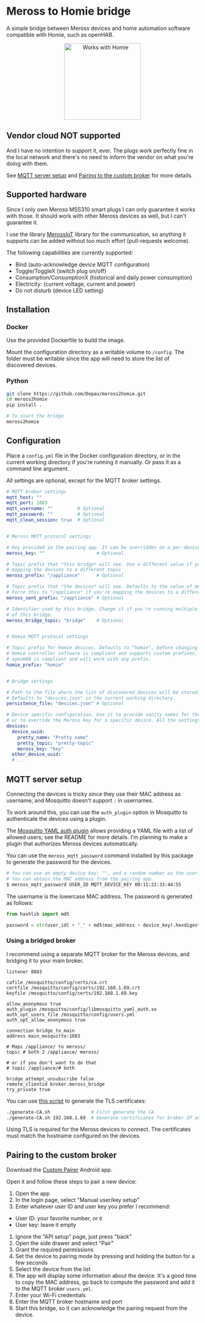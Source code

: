 # Meross to Homie bridge

A simple bridge between Meross devices and home automation software compatible with Homie, such as openHAB.

<div style="text-align: center">
<img src="https://homieiot.github.io/img/works-with-homie.svg" alt="Works with Homie" width="200">
</div>

## Vendor cloud NOT supported

And I have no intention to support it, ever. The plugs work perfectly fine in the local network and there's no need to
inform the vendor on what you're doing with them.

See [MQTT server setup](#mqtt-server-setup) and [Pairing to the custom broker](#pairing-to-the-custom-broker) for more
details.

## Supported hardware

Since I only own Meross MSS310 smart plugs I can only guarantee it works with those. It should work with other Meross
devices as well, but I can't guarantee it.

I use the library [MerossIoT](https://github.com/albertogeniola/MerossIot) library for the communication, so anything it
supports can be added without too much effort (pull-requests welcome).

The following capabilities are currently supported:

- Bind (auto-acknowledge device MQTT configuration)
- Toggle/ToggleX (switch plug on/off)
- Consumption/ConsumptionX (historical and daily power consumption)
- Electricity: (current voltage, current and power)
- Do not disturb (device LED setting)

## Installation

### Docker

Use the provided Dockerfile to build the image.

Mount the configuration directory as a writable volume to `/config`. The folder must be writable since the app will need
to store the list of discovered devices.

### Python

```bash
git clone https://github.com/Depau/meross2homie.git
cd meross2homie
pip install .

# To start the bridge
meross2homie
```

## Configuration

Place a `config.yml` file in the Docker configuration directory, or in the current working directory if you're running
it manually. Or pass it as a command line argument.

All settings are optional, except for the MQTT broker settings.

```yaml
# MQTT broker settings
mqtt_host: ""
mqtt_port: 1883
mqtt_username: ""         # Optional
mqtt_password: ""         # Optional
mqtt_clean_session: true  # Optional


# Meross MQTT protocol settings

# Key provided in the pairing app. It can be overridden on a per-device basis.
meross_key: ""                   # Optional

# Topic prefix that *this bridge* will see. Use a different value if you're
# mapping the devices to a different topic
meross_prefix: "/appliance"      # Optional

# Topic prefix that *the devices* will see. Defaults to the value of meross_prefix.
# Force this to "/appliance" if you're mapping the devices to a different topic.
meross_sent_prefix: "/appliance" # Optional

# Identifier used by this bridge. Change it if you're running multiple instances
# of this bridge.
meross_bridge_topic: "bridge"    # Optional


# Homie MQTT protocol settings

# Topic prefix for Homie devices. Defaults to "homie", before changing it ensure your
# Homie controller software is compliant and supports custom prefixes.
# openHAB is compliant and will work with any prefix.
homie_prefix: "homie"


# Bridge settings

# Path to the file where the list of discovered devices will be stored.
# Defaults to "devices.json" in the current working directory.
persistence_file: "devices.json" # Optional

# Device specific configuration. Use it to provide vanity names for the Homie devices,
# or to override the Meross key for a specific device. All the settings are optional.
devices:
  device_uuid:
    pretty_name: "Pretty name"
    pretty_topic: "pretty-topic"
    meross_key: "key"
  other_device_uuid:
  # ...
```

## MQTT server setup

Connecting the devices is tricky since they use their MAC address as username, and Mosquitto doesn't support `:` in
usernames.

To work around this, you can use the `auth_plugin` option in Mosquitto to authenticate the devices using a plugin.

The [Mosquitto YAML auth plugin](https://github.com/Depau/mosquitto_yaml_auth/) allows providing a YAML file with a list
of allowed users; see the README for more details.
I'm planning to make a plugin that authorizes Meross devices automatically.

You can use the `meross_mqtt_password` command installed by this package to generate the password for the devices.

```bash
# You can use an empty device key: "", and a random number as the user ID.
# You can obtain the MAC address from the pairing app.
$ meross_mqtt_password USER_ID MQTT_DEVICE_KEY 00:11:22:33:44:55
```

The username is the lowercase MAC address. The password is generated as follows:

```python
from hashlib import md5

password = str(user_id) + "_" + md5(mac_address + device_key).hexdigest().lower()
```

### Using a bridged broker

I recommend using a separate MQTT broker for the Meross devices, and bridging it to your main broker.

```
listener 8883

cafile /mosquitto/config/certs/ca.crt
certfile /mosquitto/config/certs/192.160.1.69.crt
keyfile /mosquitto/config/certs/192.160.1.69.key

allow_anonymous true
auth_plugin /mosquitto/config/libmosquitto_yaml_auth.so
auth_opt_users_file /mosquitto/config/users.yml
auth_opt_allow_anonymous true

connection bridge_to_main
address main_mosquitto:1883

# Maps /appliance/ to meross/
topic # both 2 /appliance/ meross/

# or if you don't want to do that
# topic /appliance/# both

bridge_attempt_unsubscribe false
remote_clientid broker.meross_bridge
try_private true
```

You can use [this script](https://gist.github.com/kirang89/b7579e5f331df2313078) to generate the TLS certificates:

```bash
./generate-CA.sh               # First generate the CA
./generate-CA.sh 192.168.1.69  # Generate certificates for broker IP address
```

Using TLS is required for the Meross devices to connect. The certificates must match the hostname configured on the
devices.

## Pairing to the custom broker

Download the [Custom Pairer](https://github.com/albertogeniola/Custom-Meross-Pairer/) Android app.

Open it and follow these steps to pair a new device:

1. Open the app
2. In the login page, select "Manual user/key setup"
3. Enter whatever user ID and user key you prefer
   I recommend:
  - User ID: your favorite number, or `0`
  - User key: leave it empty
1. Ignore the "API setup" page, just press "back"
2. Open the side drawer and select "Pair"
3. Grant the required permissions
4. Set the device to pairing mode by pressing and holding the button for a few seconds
5. Select the device from the list
6. The app will display some information about the device. It's a good time to copy the MAC address, go back to compute
   the password and add it to the MQTT broker `users.yml`.
7. Enter your Wi-Fi credentials
8. Enter the MQTT broker hostname and port
9. Start this bridge, so it can acknowledge the pairing request from the device.
